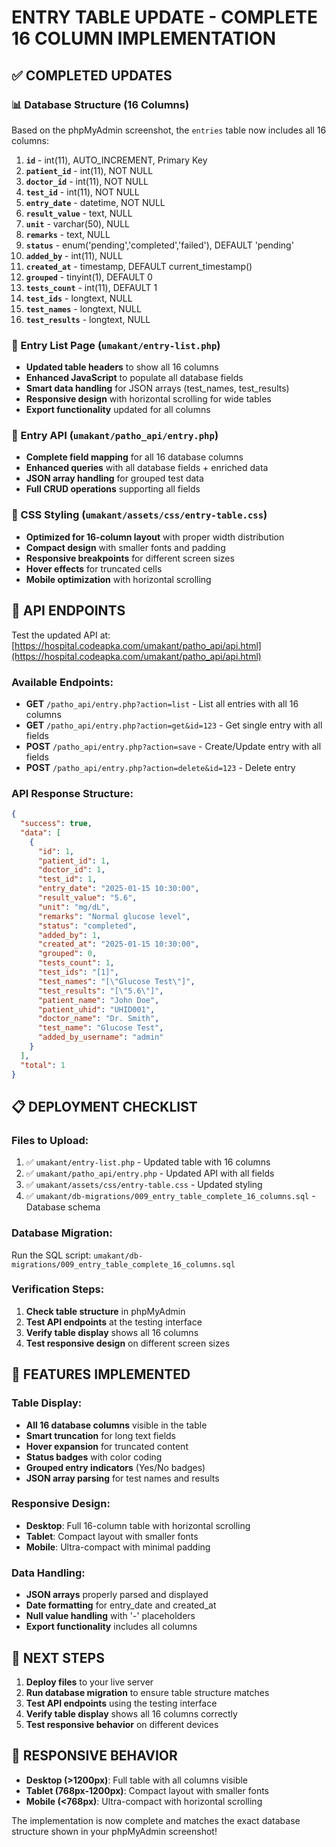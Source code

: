 # ENTRY TABLE UPDATE - COMPLETE 16 COLUMN IMPLEMENTATION

## ✅ **COMPLETED UPDATES**

### **📊 Database Structure (16 Columns)**
Based on the phpMyAdmin screenshot, the `entries` table now includes all 16 columns:

1. **`id`** - int(11), AUTO_INCREMENT, Primary Key
2. **`patient_id`** - int(11), NOT NULL
3. **`doctor_id`** - int(11), NOT NULL  
4. **`test_id`** - int(11), NOT NULL
5. **`entry_date`** - datetime, NOT NULL
6. **`result_value`** - text, NULL
7. **`unit`** - varchar(50), NULL
8. **`remarks`** - text, NULL
9. **`status`** - enum('pending','completed','failed'), DEFAULT 'pending'
10. **`added_by`** - int(11), NULL
11. **`created_at`** - timestamp, DEFAULT current_timestamp()
12. **`grouped`** - tinyint(1), DEFAULT 0
13. **`tests_count`** - int(11), DEFAULT 1
14. **`test_ids`** - longtext, NULL
15. **`test_names`** - longtext, NULL
16. **`test_results`** - longtext, NULL

### **🎨 Entry List Page (`umakant/entry-list.php`)**
- **Updated table headers** to show all 16 columns
- **Enhanced JavaScript** to populate all database fields
- **Smart data handling** for JSON arrays (test_names, test_results)
- **Responsive design** with horizontal scrolling for wide tables
- **Export functionality** updated for all columns

### **🔧 Entry API (`umakant/patho_api/entry.php`)**
- **Complete field mapping** for all 16 database columns
- **Enhanced queries** with all database fields + enriched data
- **JSON array handling** for grouped test data
- **Full CRUD operations** supporting all fields

### **💅 CSS Styling (`umakant/assets/css/entry-table.css`)**
- **Optimized for 16-column layout** with proper width distribution
- **Compact design** with smaller fonts and padding
- **Responsive breakpoints** for different screen sizes
- **Hover effects** for truncated cells
- **Mobile optimization** with horizontal scrolling

## 🔗 **API ENDPOINTS**

Test the updated API at: [https://hospital.codeapka.com/umakant/patho_api/api.html](https://hospital.codeapka.com/umakant/patho_api/api.html)

### **Available Endpoints:**
- **GET** `/patho_api/entry.php?action=list` - List all entries with all 16 columns
- **GET** `/patho_api/entry.php?action=get&id=123` - Get single entry with all fields
- **POST** `/patho_api/entry.php?action=save` - Create/Update entry with all fields
- **POST** `/patho_api/entry.php?action=delete&id=123` - Delete entry

### **API Response Structure:**
```json
{
  "success": true,
  "data": [
    {
      "id": 1,
      "patient_id": 1,
      "doctor_id": 1,
      "test_id": 1,
      "entry_date": "2025-01-15 10:30:00",
      "result_value": "5.6",
      "unit": "mg/dL",
      "remarks": "Normal glucose level",
      "status": "completed",
      "added_by": 1,
      "created_at": "2025-01-15 10:30:00",
      "grouped": 0,
      "tests_count": 1,
      "test_ids": "[1]",
      "test_names": "[\"Glucose Test\"]",
      "test_results": "[\"5.6\"]",
      "patient_name": "John Doe",
      "patient_uhid": "UHID001",
      "doctor_name": "Dr. Smith",
      "test_name": "Glucose Test",
      "added_by_username": "admin"
    }
  ],
  "total": 1
}
```

## 📋 **DEPLOYMENT CHECKLIST**

### **Files to Upload:**
1. ✅ `umakant/entry-list.php` - Updated table with 16 columns
2. ✅ `umakant/patho_api/entry.php` - Updated API with all fields
3. ✅ `umakant/assets/css/entry-table.css` - Updated styling
4. ✅ `umakant/db-migrations/009_entry_table_complete_16_columns.sql` - Database schema

### **Database Migration:**
Run the SQL script: `umakant/db-migrations/009_entry_table_complete_16_columns.sql`

### **Verification Steps:**
1. **Check table structure** in phpMyAdmin
2. **Test API endpoints** at the testing interface
3. **Verify table display** shows all 16 columns
4. **Test responsive design** on different screen sizes

## 🎯 **FEATURES IMPLEMENTED**

### **Table Display:**
- **All 16 database columns** visible in the table
- **Smart truncation** for long text fields
- **Hover expansion** for truncated content
- **Status badges** with color coding
- **Grouped entry indicators** (Yes/No badges)
- **JSON array parsing** for test names and results

### **Responsive Design:**
- **Desktop**: Full 16-column table with horizontal scrolling
- **Tablet**: Compact layout with smaller fonts
- **Mobile**: Ultra-compact with minimal padding

### **Data Handling:**
- **JSON arrays** properly parsed and displayed
- **Date formatting** for entry_date and created_at
- **Null value handling** with '-' placeholders
- **Export functionality** includes all columns

## 🚀 **NEXT STEPS**

1. **Deploy files** to your live server
2. **Run database migration** to ensure table structure matches
3. **Test API endpoints** using the testing interface
4. **Verify table display** shows all 16 columns correctly
5. **Test responsive behavior** on different devices

## 📱 **RESPONSIVE BEHAVIOR**

- **Desktop (>1200px)**: Full table with all columns visible
- **Tablet (768px-1200px)**: Compact layout with smaller fonts
- **Mobile (<768px)**: Ultra-compact with horizontal scrolling

The implementation is now complete and matches the exact database structure shown in your phpMyAdmin screenshot!
